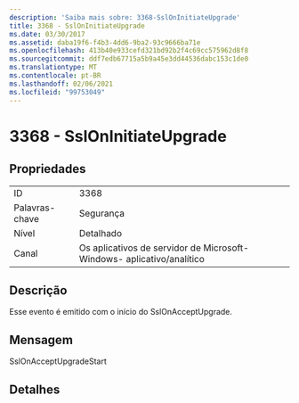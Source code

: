 ```yaml
---
description: 'Saiba mais sobre: 3368-SslOnInitiateUpgrade'
title: 3368 - SslOnInitiateUpgrade
ms.date: 03/30/2017
ms.assetid: daba19f6-f4b3-4dd6-9ba2-93c9666ba71e
ms.openlocfilehash: 413b40e933cefd321bd92b2f4c69cc575962d8f8
ms.sourcegitcommit: ddf7edb67715a5b9a45e3dd44536dabc153c1de0
ms.translationtype: MT
ms.contentlocale: pt-BR
ms.lasthandoff: 02/06/2021
ms.locfileid: "99753049"
---
```

# <a name="3368---ssloninitiateupgrade"></a>3368 - SslOnInitiateUpgrade

## <a name="properties"></a>Propriedades  
  
|||  
|-|-|  
|ID|3368|  
|Palavras-chave|Segurança|  
|Nível|Detalhado|  
|Canal|Os aplicativos de servidor de Microsoft-Windows- aplicativo/analítico|  
  
## <a name="description"></a>Descrição  

 Esse evento é emitido com o início do SslOnAcceptUpgrade.  
  
## <a name="message"></a>Mensagem  

 SslOnAcceptUpgradeStart  
  
## <a name="details"></a>Detalhes
